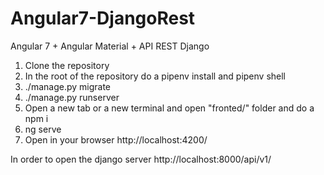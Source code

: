 # Angular7-DjangoRest
Angular 7 + Angular Material + API REST Django

1. Clone the repository
2. In the root of the repository do a pipenv install and pipenv shell
3. ./manage.py migrate
4. ./manage.py runserver
5. Open a new tab or a new terminal and open "fronted/" folder and do a npm i
6. ng serve
7. Open in your browser http://localhost:4200/


In order to open the django server http://localhost:8000/api/v1/
